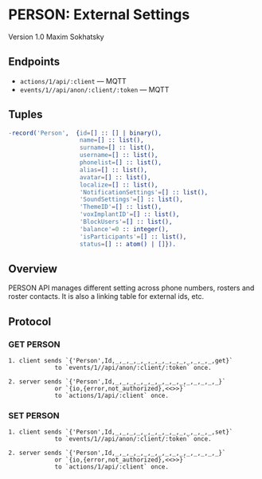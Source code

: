 PERSON: External Settings
=========================

Version 1.0 Maxim Sokhatsky

Endpoints
--------

* `actions/1/api/:client` — MQTT
* `events/1//api/anon/:client/:token` — MQTT

Tuples
------

```erlang
-record('Person',  {id=[] :: [] | binary(),
                    name=[] :: list(),
                    surname=[] :: list(),
                    username=[] :: list(),
                    phonelist=[] :: list(),
                    alias=[] :: list(),
                    avatar=[] :: list(),
                    localize=[] :: list(),
                    'NotificationSettings'=[] :: list(),
                    'SoundSettings'=[] :: list(),
                    'ThemeID'=[] :: list(),
                    'voxImplantID'=[] :: list(),
                    'BlockUsers'=[] :: list(),
                    'balance'=0 :: integer(),
                    'isParticipants'=[] :: list(),
                    status=[] :: atom() | []}).
```

Overview
--------

PERSON API manages different setting across phone numbers, rosters and roster contacts.
It is also a linking table for external ids, etc.

Protocol
--------

### GET PERSON

```
1. client sends `{'Person',Id,_,_,_,_,_,_,_,_,_,_,_,_,_,_,get}`
             to `events/1//api/anon/:client/:token` once.
```

```
2. server sends `{'Person',Id,_,_,_,_,_,_,_,_,_,_,_,_,_,_,_}`
             or `{io,{error,not_authorized},<<>>}`
             to `actions/1/api/:client` once.
```
### SET PERSON

```
1. client sends `{'Person',Id,_,_,_,_,_,_,_,_,_,_,_,_,_,_,set}`
             to `events/1//api/anon/:client/:token` once.
```

```
2. server sends `{'Person',Id,_,_,_,_,_,_,_,_,_,_,_,_,_,_,_}`
             or `{io,{error,not_authorized},<<>>}`
             to `actions/1/api/:client` once.
```
